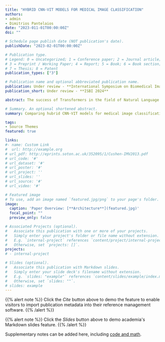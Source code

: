 ```yaml
---
title: "HYBRID CNN-VIT MODELS FOR MEDICAL IMAGE CLASSIFICATION"
authors:
- admin
- Dimitrios Pantelaios
date: "2023-011-01T00:00:00Z"
doi: ""

# Schedule page publish date (NOT publication's date).
publishDate: "2023-02-01T00:00:00Z"

# Publication type.
# Legend: 0 = Uncategorized; 1 = Conference paper; 2 = Journal article;
# 3 = Preprint / Working Paper; 4 = Report; 5 = Book; 6 = Book section;
# 7 = Thesis; 8 = Patent
publication_types: ["3"]

# Publication name and optional abbreviated publication name.
publication: Under review - **International Symposium on Biomedical Imaging 2024**
publication_short: Under review - **ISBI 2024**

abstract: The success of Transformers in the field of Natural Language Processing and Computer Vision inspired their use in various image analysis tasks. Vision Transformers capture longrange global dependencies through attention layers, but lack inductive biases, making it challenging for them to generalize when trained on small datasets. As a result, larger datasets are required for their training, which poses a significant obstacle specifically in the medical image classification task. This study focuses on the classification of chest X-ray images corresponding to different diseases affecting the lungs, such as COVID-19. To address the aforementioned challenges, hybrid models were devised, aiming to incorporate some advantages of CNNs into Vision Transformers, enabling the training of models on smaller datasets. So, in this work, we compare the hybrid models pre-trained on ImageNet1k with the traditional Vision Transformer pre-trained on ImageNet-21k using both a subset and the entire available COVID-QU-Ex dataset, while we also explore training the models from scratch. The results obtained demonstrate the superiority of the hybrid models in terms of accuracy, training time and the number of data required for training.

# Summary. An optional shortened abstract.
summary: Comparing hubrid CNN-VIT models for medical image classification.

tags:
- Source Themes
featured: true

links:
#- name: Custom Link
#  url: http://example.org
# url_pdf: http://eprints.soton.ac.uk/352095/1/Cushen-IMV2013.pdf
# url_code: '#'
# url_dataset: '#'
# url_poster: '#'
# url_project: ''
# url_slides: ''
# url_source: '#'
# url_video: '#'

# Featured image
# To use, add an image named `featured.jpg/png` to your page's folder. 
image:
  caption: 'Paper Overview: [**Architecture**](featured.jpg)'
  focal_point: ""
  preview_only: false

# Associated Projects (optional).
#   Associate this publication with one or more of your projects.
#   Simply enter your project's folder or file name without extension.
#   E.g. `internal-project` references `content/project/internal-project/index.md`.
#   Otherwise, set `projects: []`.
projects:
# - internal-project

# Slides (optional).
#   Associate this publication with Markdown slides.
#   Simply enter your slide deck's filename without extension.
#   E.g. `slides: "example"` references `content/slides/example/index.md`.
#   Otherwise, set `slides: ""`.
# slides: example
---
```


{{% alert note %}}
Click the *Cite* button above to demo the feature to enable visitors to import publication metadata into their reference management software.
{{% /alert %}}

{{% alert note %}}
Click the *Slides* button above to demo academia's Markdown slides feature.
{{% /alert %}}

Supplementary notes can be added here, including [code and math](https://sourcethemes.com/academic/docs/writing-markdown-latex/).

